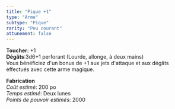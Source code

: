 ```yaml
---
title: "Pique +1"
type: "Arme"
subtype: "Pique"
rarity: "Peu courant"
attunement: false
---
```

**Toucher**: +1  
**Dégâts**:3d6+1 perforant (Lourde, allonge, à deux mains)  
Vous bénéficiez d'un bonus de +1 aux jets d'attaque et aux dégâts effectués avec cette arme magique.  

**Fabrication**  
*Coût estimé*: 200 po  
*Temps estimé*: Deux lunes  
*Points de pouvoir estimés*: 2000  
